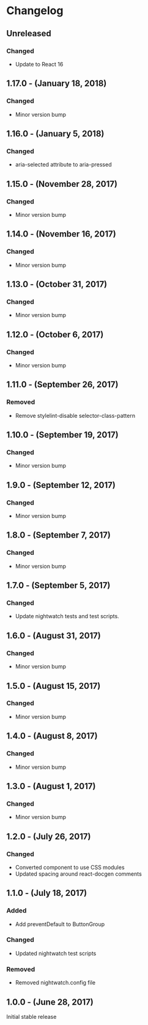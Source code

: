 Changelog
=========

Unreleased
----------
### Changed
* Update to React 16

1.17.0 - (January 18, 2018)
------------------
### Changed
* Minor version bump

1.16.0 - (January 5, 2018)
------------------
### Changed
* aria-selected attribute to aria-pressed

1.15.0 - (November 28, 2017)
------------------
### Changed
* Minor version bump

1.14.0 - (November 16, 2017)
------------------
### Changed
* Minor version bump

1.13.0 - (October 31, 2017)
------------------
### Changed
* Minor version bump

1.12.0 - (October 6, 2017)
------------------
### Changed
* Minor version bump

1.11.0 - (September 26, 2017)
------------------
### Removed
* Remove stylelint-disable selector-class-pattern

1.10.0 - (September 19, 2017)
------------------
### Changed
* Minor version bump

1.9.0 - (September 12, 2017)
------------------
### Changed
* Minor version bump

1.8.0 - (September 7, 2017)
------------------
### Changed
* Minor version bump

1.7.0 - (September 5, 2017)
------------------
### Changed
* Update nightwatch tests and test scripts.

1.6.0 - (August 31, 2017)
------------------
### Changed
* Minor version bump

1.5.0 - (August 15, 2017)
------------------
### Changed
* Minor version bump

1.4.0 - (August 8, 2017)
------------------
### Changed
* Minor version bump

1.3.0 - (August 1, 2017)
------------------
### Changed
* Minor version bump

1.2.0 - (July 26, 2017)
------------------
### Changed
* Converted component to use CSS modules
* Updated spacing around react-docgen comments

1.1.0 - (July 18, 2017)
------------------
### Added
* Add preventDefault to ButtonGroup

### Changed
* Updated nightwatch test scripts

### Removed
* Removed nightwatch.config file

1.0.0 - (June 28, 2017)
------------------
Initial stable release

